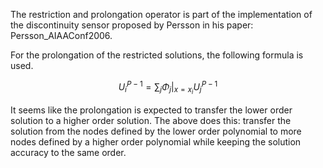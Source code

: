 The restriction and prolongation operator is part of the implementation of the discontinuity sensor proposed by Persson in his paper: Persson_AIAAConf2006.

For the prolongation of the restricted solutions, the following formula is used.

$$
U^{P-1}_{i} = \sum_j \Phi_j |_{x=x_i} U^{P-1}_j
$$

It seems like the prolongation is expected to transfer the lower order solution to a higher order solution. The above does this: transfer the solution from the nodes defined by the lower order polynomial to more nodes defined by a higher order polynomial while keeping the solution accuracy to the same order.

